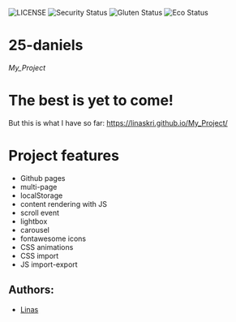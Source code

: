 ![LICENSE](https://img.shields.io/badge/license-MIT-blue.svg?style=flat-square)
![Security Status](https://img.shields.io/security-headers?label=Security&url=https%3A%2F%2Fgithub.com&style=flat-square)
![Gluten Status](https://img.shields.io/badge/Gluten-Free-green.svg)
![Eco Status](https://img.shields.io/badge/ECO-Friendly-green.svg)

# 25-daniels

_My_Project_

# The best is yet to come!

But this is what I have so far: https://linaskri.github.io/My_Project/

# Project features

-   Github pages
-   multi-page
-   localStorage
-   content rendering with JS
-   scroll event
-   lightbox
-   carousel
-   fontawesome icons
-   CSS animations
-   CSS import
-   JS import-export

## Authors:

-   [Linas](https://github.com/LinasKri)
